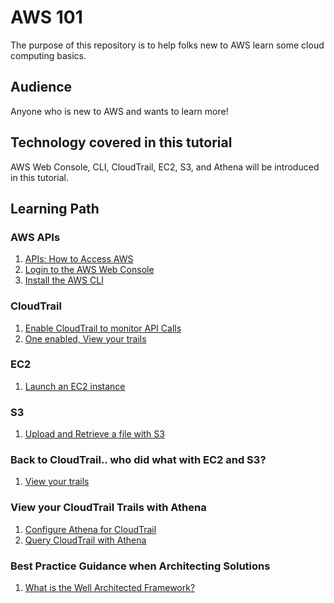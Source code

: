 # AWS 101
The purpose of this repository is to help folks new to AWS learn some cloud computing basics.

## Audience
Anyone who is new to AWS and wants to learn more!

## Technology covered in this tutorial
AWS Web Console, CLI, CloudTrail, EC2, S3, and Athena will be introduced in this tutorial.

## Learning Path

### AWS APIs
1. [APIs: How to Access AWS](API_and_Console/intro.md)
1. [Login to the AWS Web Console](API_and_Console/login_to_console.md)
1. [Install the AWS CLI](API_and_Console/install_cli.md)

### CloudTrail
1. [Enable CloudTrail to monitor API Calls](CloudTrail/create_a_trail.md)
1. [One enabled, View your trails](CloudTrail/view_a_trail.md)

### EC2
1. [Launch an EC2 instance](EC2/launch_a_vm.md)

### S3
1. [Upload and Retrieve a file with S3](S3/upload_to_s3.md)

### Back to CloudTrail.. who did what with EC2 and S3?
1. [View your trails](CloudTrail/view_a_trail.md)

### View your CloudTrail Trails with Athena
1. [Configure Athena for CloudTrail](Athena/configure_athena_for_cloudtrail.md)
1. [Query CloudTrail with Athena](Athena/query_cloudtrail_from_athena.md)

### Best Practice Guidance when Architecting Solutions
1. [What is the Well Architected Framework?](Well_Architected_Framework/well_architected.md)
